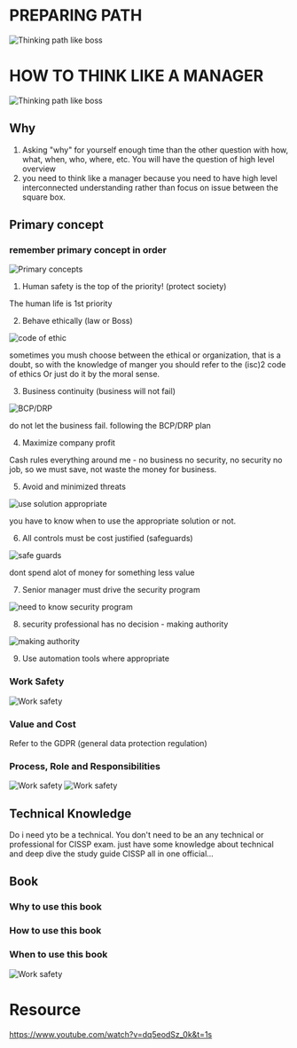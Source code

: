 # PREPARING PATH
![Thinking path like boss](https://github.com/hassj/My_CISSP/blob/main/Think_like_manager/Image/Preparing_Path.JPG "preparing path")
# HOW TO THINK LIKE A MANAGER
![Thinking path like boss](https://github.com/hassj/My_CISSP/blob/main/Think_like_manager/Image/Think_boss.JPG "think like a boss")
## Why

1. Asking "why" for yourself enough time than the other question with how, what, when, who, where, etc. You will have the question of high level overview
2. you need to think like a manager because you need to have high level interconnected understanding rather than focus on issue between the square box.

## Primary concept
### remember primary concept in order
![Primary concepts](https://github.com/hassj/My_CISSP/blob/main/Think_like_manager/Image/Think3.JPG "Primary concepts in order")

 1. Human safety is the top of the priority! (protect society)

  The human life is 1st priority

 2. Behave ethically (law or Boss)

 ![code of ethic](https://github.com/hassj/My_CISSP/blob/main/Think_like_manager/Image/Think4.JPG "code of ethic")

 sometimes you mush choose between the ethical or organization, that is a doubt, so with the knowledge of manger you should refer
 to the (isc)2 code of ethics Or just do it by the moral sense.

 3. Business continuity (business will not fail)

 ![BCP/DRP](https://github.com/hassj/My_CISSP/blob/main/Think_like_manager/Image/Think5.JPG)
 
 do not let the business fail. following the BCP/DRP plan

 4. Maximize company profit

 Cash rules everything around me - no business no security, no security no job, so we must save, not waste the money for business.

 5. Avoid and minimized threats

 ![use solution appropriate](https://github.com/hassj/My_CISSP/blob/main/Think_like_manager/Image/Think6.JPG)
 
 you have to know when to use the appropriate solution or not.

 6. All controls must be cost justified (safeguards)
 
 ![safe guards](https://github.com/hassj/My_CISSP/blob/main/Think_like_manager/Image/Think7.JPG)

 dont spend alot of money for something less value

 7. Senior manager must drive the security program

 ![need to know security program](https://github.com/hassj/My_CISSP/blob/main/Think_like_manager/Image/Think8.JPG)
 
 8. security professional has no decision - making authority 

 ![making authority](https://github.com/hassj/My_CISSP/blob/main/Think_like_manager/Image/Think9.JPG)

 9. Use automation tools where appropriate

### Work Safety
 ![Work safety](https://github.com/hassj/My_CISSP/blob/main/Think_like_manager/Image/Work_safety.JPG)
### Value and Cost
Refer to the GDPR (general data protection regulation)
### Process, Role and Responsibilities
 ![Work safety](https://github.com/hassj/My_CISSP/blob/main/Think_like_manager/Image/Process_Role_Responsibilities.JPG)
 ![Work safety](https://github.com/hassj/My_CISSP/blob/main/Think_like_manager/Image/Process_Role_Responsibilities_1.JPG)

## Technical Knowledge
Do i need yto be a technical. You don't need to be an any technical or professional for CISSP exam.
just have some knowledge about technical and deep dive the study guide CISSP all in one official...

## Book
### Why to use this book
### How to use this book
### When to use this book
![Work safety](https://github.com/hassj/My_CISSP/blob/main/Think_like_manager/Image/Book.JPG)

# Resource
https://www.youtube.com/watch?v=dq5eodSz_0k&t=1s
